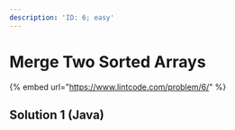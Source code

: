 ```yaml
---
description: 'ID: 6; easy'
---
```


# Merge Two Sorted Arrays

{% embed url="https://www.lintcode.com/problem/6/" %}

## Solution 1 \(Java\)

```java

```

